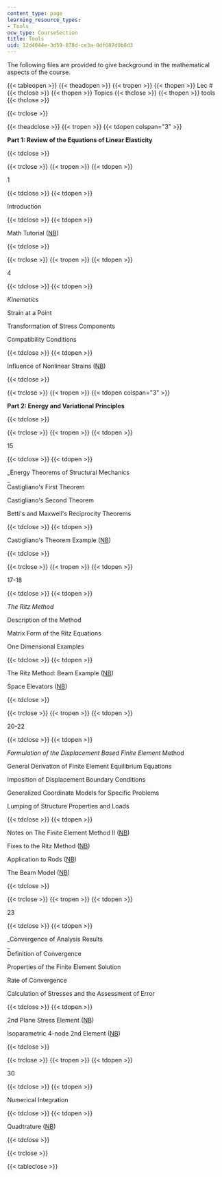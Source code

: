 ```yaml
---
content_type: page
learning_resource_types:
- Tools
ocw_type: CourseSection
title: Tools
uid: 12d4044e-3d59-878d-ce3a-8df607d0b8d3
---
```


The following files are provided to give background in the mathematical aspects of the course.

{{< tableopen >}}
{{< theadopen >}}
{{< tropen >}}
{{< thopen >}}
Lec #
{{< thclose >}}
{{< thopen >}}
Topics
{{< thclose >}}
{{< thopen >}}
tools
{{< thclose >}}

{{< trclose >}}

{{< theadclose >}}
{{< tropen >}}
{{< tdopen colspan="3" >}}


**Part 1: Review of the Equations of Linear Elasticity**


{{< tdclose >}}

{{< trclose >}}
{{< tropen >}}
{{< tdopen >}}


1


{{< tdclose >}}
{{< tdopen >}}


Introduction


{{< tdclose >}}
{{< tdopen >}}


Math Tutorial ([NB](/courses/aeronautics-and-astronautics/16-21-techniques-for-structural-analysis-and-design-spring-2005/tools/Unit1_math_tutorial.nb))


{{< tdclose >}}

{{< trclose >}}
{{< tropen >}}
{{< tdopen >}}


4


{{< tdclose >}}
{{< tdopen >}}


_Kinematics_

Strain at a Point

Transformation of Stress Components

Compatibility Conditions


{{< tdclose >}}
{{< tdopen >}}


Influence of Nonlinear Strains ([NB](/courses/aeronautics-and-astronautics/16-21-techniques-for-structural-analysis-and-design-spring-2005/tools/Unit3_nlstrains.nb))


{{< tdclose >}}

{{< trclose >}}
{{< tropen >}}
{{< tdopen colspan="3" >}}


**Part 2: Energy and Variational Principles**


{{< tdclose >}}

{{< trclose >}}
{{< tropen >}}
{{< tdopen >}}


15


{{< tdclose >}}
{{< tdopen >}}


_Energy Theorems of Structural Mechanics  
_  
Castigliano's First Theorem

Castigliano's Second Theorem

Betti's and Maxwell's Reciprocity Theorems


{{< tdclose >}}
{{< tdopen >}}


Castigliano's Theorem Example ([NB](/courses/aeronautics-and-astronautics/16-21-techniques-for-structural-analysis-and-design-spring-2005/tools/Unit10_example.nb))


{{< tdclose >}}

{{< trclose >}}
{{< tropen >}}
{{< tdopen >}}


17-18


{{< tdclose >}}
{{< tdopen >}}


_The Ritz Method_

Description of the Method

Matrix Form of the Ritz Equations

One Dimensional Examples


{{< tdclose >}}
{{< tdopen >}}


The Ritz Method: Beam Example ([NB](/courses/aeronautics-and-astronautics/16-21-techniques-for-structural-analysis-and-design-spring-2005/tools/Unit11_ritzbeam.nb))

Space Elevators ([NB](/courses/aeronautics-and-astronautics/16-21-techniques-for-structural-analysis-and-design-spring-2005/tools/Unit11_space_elevators.nb))


{{< tdclose >}}

{{< trclose >}}
{{< tropen >}}
{{< tdopen >}}


20-22


{{< tdclose >}}
{{< tdopen >}}


_Formulation of the Displacement Based Finite Element_ Method

General Derivation of Finite Element Equilibrium Equations

Imposition of Displacement Boundary Conditions

Generalized Coordinate Models for Specific Problems

Lumping of Structure Properties and Loads


{{< tdclose >}}
{{< tdopen >}}


Notes on The Finite Element Method II ([NB](/courses/aeronautics-and-astronautics/16-21-techniques-for-structural-analysis-and-design-spring-2005/tools/Unit12_notes.nb))

Fixes to the Ritz Method ([NB](/courses/aeronautics-and-astronautics/16-21-techniques-for-structural-analysis-and-design-spring-2005/tools/Unit12_fixes_to_ritz.nb))

Application to Rods ([NB](/courses/aeronautics-and-astronautics/16-21-techniques-for-structural-analysis-and-design-spring-2005/tools/Unit12_rods_app.nb))

The Beam Model ([NB](/courses/aeronautics-and-astronautics/16-21-techniques-for-structural-analysis-and-design-spring-2005/tools/Unit14_beam_model.nb))


{{< tdclose >}}

{{< trclose >}}
{{< tropen >}}
{{< tdopen >}}


23


{{< tdclose >}}
{{< tdopen >}}


_Convergence of Analysis Results  
_  
Definition of Convergence

Properties of the Finite Element Solution

Rate of Convergence

Calculation of Stresses and the Assessment of Error


{{< tdclose >}}
{{< tdopen >}}


2nd Plane Stress Element ([NB](/courses/aeronautics-and-astronautics/16-21-techniques-for-structural-analysis-and-design-spring-2005/tools/Unit15_2planestress.nb))

Isoparametric 4-node 2nd Element ([NB](/courses/aeronautics-and-astronautics/16-21-techniques-for-structural-analysis-and-design-spring-2005/tools/Unit15_isop4n.nb))


{{< tdclose >}}

{{< trclose >}}
{{< tropen >}}
{{< tdopen >}}


30


{{< tdclose >}}
{{< tdopen >}}


Numerical Integration


{{< tdclose >}}
{{< tdopen >}}


Quadtrature ([NB](/courses/aeronautics-and-astronautics/16-21-techniques-for-structural-analysis-and-design-spring-2005/tools/Unit16_quadrature.nb))


{{< tdclose >}}

{{< trclose >}}

{{< tableclose >}}